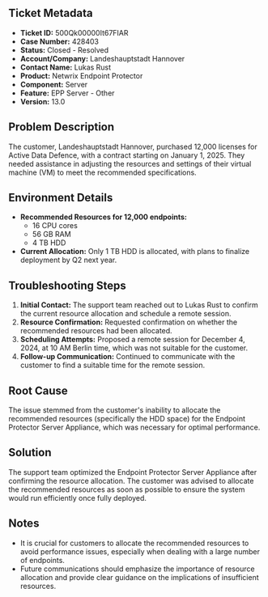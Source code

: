 ## Ticket Metadata
- **Ticket ID:** 500Qk00000It67FIAR
- **Case Number:** 428403
- **Status:** Closed - Resolved
- **Account/Company:** Landeshauptstadt Hannover
- **Contact Name:** Lukas Rust
- **Product:** Netwrix Endpoint Protector
- **Component:** Server
- **Feature:** EPP Server - Other
- **Version:** 13.0

## Problem Description
The customer, Landeshauptstadt Hannover, purchased 12,000 licenses for Active Data Defence, with a contract starting on January 1, 2025. They needed assistance in adjusting the resources and settings of their virtual machine (VM) to meet the recommended specifications.

## Environment Details
- **Recommended Resources for 12,000 endpoints:**
  - 16 CPU cores
  - 56 GB RAM
  - 4 TB HDD
- **Current Allocation:** Only 1 TB HDD is allocated, with plans to finalize deployment by Q2 next year.

## Troubleshooting Steps
1. **Initial Contact:** The support team reached out to Lukas Rust to confirm the current resource allocation and schedule a remote session.
2. **Resource Confirmation:** Requested confirmation on whether the recommended resources had been allocated.
3. **Scheduling Attempts:** Proposed a remote session for December 4, 2024, at 10 AM Berlin time, which was not suitable for the customer.
4. **Follow-up Communication:** Continued to communicate with the customer to find a suitable time for the remote session.

## Root Cause
The issue stemmed from the customer's inability to allocate the recommended resources (specifically the HDD space) for the Endpoint Protector Server Appliance, which was necessary for optimal performance.

## Solution
The support team optimized the Endpoint Protector Server Appliance after confirming the resource allocation. The customer was advised to allocate the recommended resources as soon as possible to ensure the system would run efficiently once fully deployed.

## Notes
- It is crucial for customers to allocate the recommended resources to avoid performance issues, especially when dealing with a large number of endpoints.
- Future communications should emphasize the importance of resource allocation and provide clear guidance on the implications of insufficient resources.